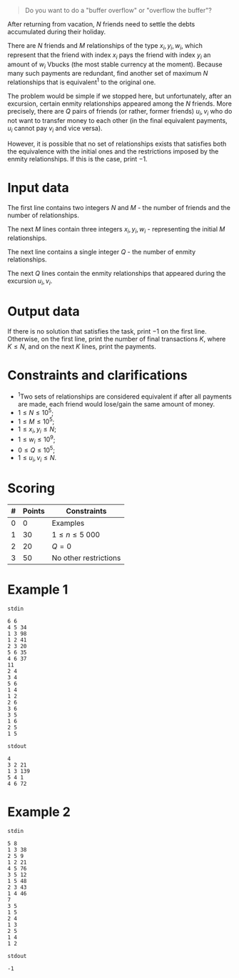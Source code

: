 > Do you want to do a "buffer overflow" or "overflow the buffer"?

After returning from vacation, $N$ friends need to settle the debts accumulated during their holiday.

There are $N$ friends and $M$ relationships of the type $x_i, y_i, w_i$, which represent that the friend with index $x_i$ pays the friend with index $y_i$ an amount of $w_i$ Vbucks (the most stable currency at the moment). Because many such payments are redundant, find another set of maximum $N$ relationships that is equivalent$^1$ to the original one.

The problem would be simple if we stopped here, but unfortunately, after an excursion, certain enmity relationships appeared among the $N$ friends. More precisely, there are $Q$ pairs of friends (or rather, former friends) $u_i, v_i$ who do not want to transfer money to each other (in the final equivalent payments, $u_i$ cannot pay $v_i$ and vice versa).

However, it is possible that no set of relationships exists that satisfies both the equivalence with the initial ones and the restrictions imposed by the enmity relationships. If this is the case, print $-1$.

# Input data

The first line contains two integers $N$ and $M$ - the number of friends and the number of relationships.

The next $M$ lines contain three integers $x_i, y_i, w_i$ - representing the initial $M$ relationships.

The next line contains a single integer $Q$ - the number of enmity relationships.

The next $Q$ lines contain the enmity relationships that appeared during the excursion $u_i, v_i$.

# Output data

If there is no solution that satisfies the task, print $-1$ on the first line. Otherwise, on the first line, print the number of final transactions $K$, where $K \le N$, and on the next $K$ lines, print the payments.

# Constraints and clarifications
* $^1$Two sets of relationships are considered equivalent if after all payments are made, each friend would lose/gain the same amount of money.
* $1 \leq N \leq 10^5$;
* $1 \leq M \leq 10^5$;
* $1 \leq x_i, y_i \leq N$;
* $1 \leq w_i \leq 10^9$;
* $0 \leq Q \leq 10^5$;
* $1 \leq u_i, v_i \leq N$.

# Scoring

|#|Points|Constraints|
|-|-|--------|
|0|0|Examples|
|1|30|$1 \leq n \leq 5 \ 000$|
|2|20|$Q = 0$|
|3|50|No other restrictions|

# Example 1
`stdin`
```
6 6
4 5 34
1 3 98
1 2 41
2 3 20
5 6 35
4 6 37
11
2 4
3 4
5 6
1 4
1 2
2 6
3 6
3 5
1 6
2 5
1 5
```
`stdout`
```
4
3 2 21
1 3 139
5 4 1
4 6 72
```

# Example 2
`stdin`
```
5 8
1 3 38
2 5 9
1 2 21
4 5 76
3 5 12
1 5 48
2 3 43
1 4 46
7
3 5
1 5
2 4
1 3
2 5
1 4
1 2
```
`stdout`
```
-1
